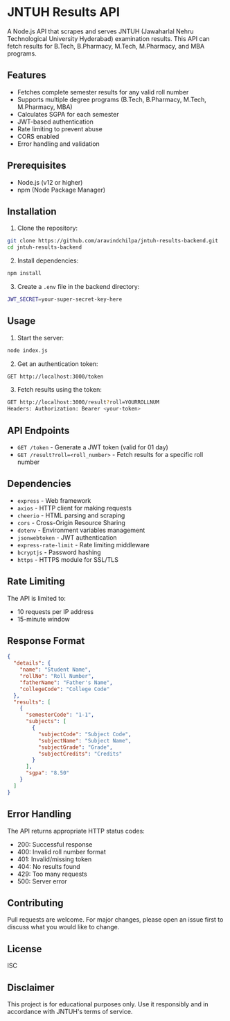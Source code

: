 # JNTUH Results API

A Node.js API that scrapes and serves JNTUH (Jawaharlal Nehru Technological University Hyderabad) examination results. This API can fetch results for B.Tech, B.Pharmacy, M.Tech, M.Pharmacy, and MBA programs.

## Features

- Fetches complete semester results for any valid roll number
- Supports multiple degree programs (B.Tech, B.Pharmacy, M.Tech, M.Pharmacy, MBA)
- Calculates SGPA for each semester
- JWT-based authentication
- Rate limiting to prevent abuse
- CORS enabled
- Error handling and validation

## Prerequisites

- Node.js (v12 or higher)
- npm (Node Package Manager)

## Installation

1. Clone the repository:
```sh
git clone https://github.com/aravindchilpa/jntuh-results-backend.git
cd jntuh-results-backend
```

2. Install dependencies:
```sh
npm install
```

3. Create a `.env` file in the backend directory:
```sh
JWT_SECRET=your-super-secret-key-here
```

## Usage

1. Start the server:
```sh
node index.js
```

2. Get an authentication token:
```sh
GET http://localhost:3000/token
```

3. Fetch results using the token:
```sh
GET http://localhost:3000/result?roll=YOURROLLNUM
Headers: Authorization: Bearer <your-token>
```

## API Endpoints

- `GET /token` - Generate a JWT token (valid for 01 day)
- `GET /result?roll=<roll_number>` - Fetch results for a specific roll number

## Dependencies

- `express` - Web framework
- `axios` - HTTP client for making requests
- `cheerio` - HTML parsing and scraping
- `cors` - Cross-Origin Resource Sharing
- `dotenv` - Environment variables management
- `jsonwebtoken` - JWT authentication
- `express-rate-limit` - Rate limiting middleware
- `bcryptjs` - Password hashing
- `https` - HTTPS module for SSL/TLS

## Rate Limiting

The API is limited to:
- 10 requests per IP address
- 15-minute window

## Response Format

```json
{
  "details": {
    "name": "Student Name",
    "rollNo": "Roll Number",
    "fatherName": "Father's Name",
    "collegeCode": "College Code"
  },
  "results": [
    {
      "semesterCode": "1-1",
      "subjects": [
        {
          "subjectCode": "Subject Code",
          "subjectName": "Subject Name",
          "subjectGrade": "Grade",
          "subjectCredits": "Credits"
        }
      ],
      "sgpa": "8.50"
    }
  ]
}
```

## Error Handling

The API returns appropriate HTTP status codes:
- 200: Successful response
- 400: Invalid roll number format
- 401: Invalid/missing token
- 404: No results found
- 429: Too many requests
- 500: Server error

## Contributing

Pull requests are welcome. For major changes, please open an issue first to discuss what you would like to change.

## License

ISC

## Disclaimer

This project is for educational purposes only. Use it responsibly and in accordance with JNTUH's terms of service.
